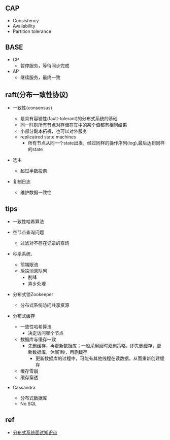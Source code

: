 
## CAP

+ Consistency
+ Availability
+ Partition tolerance

## BASE

+ CP
    + 暂停服务，等待同步完成
+ AP
    + 继续服务，最终一致

## raft(分布一致性协议)

+ 一致性(consensus)
    + 是具有容错性(fault-tolerant)的分布式系统的基础
    + 同一时刻所有节点对存储在其中的某个值都有相同结果
    + 小部分副本拓机，也可以对外服务
    + replicatred state machines
        + 所有节点从同一个state出发，经过同样的操作序列(log),最后达到同样的state

+ 选主
    + 超过半数投票

+ 复制日志
    + 维护数据一致性



## tips

+ 一致性哈希算法

+ 空节点查询问题
    + 过滤对不存在记录的查询

+ 秒杀系统、
    + 前端限流
    + 后端消息队列
        + 削峰
        + 异步处理

+ 分布式锁Zookeeper
    + 分布式系统访问共享资源

+ 分布式缓存
    + 一致性哈希算法
        + 决定访问哪个节点
    + 数据库与缓存一致
        + 先删缓存，再更新数据库；一般采用延时双删策略，即先删缓存，更新数据库，休眠1秒，再删缓存
            + 更新数据库的过程中，可能有其他线程在读数据，从而重新创建缓存
    + 缓存雪崩
    + 缓存穿透

+ Cassandra
    + 分布式数据库
    + No SQL

## ref

+ [分布式系统面试知识点](https://zhuanlan.zhihu.com/p/140272240)


